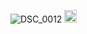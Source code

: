 ![DSC_0012](https://user-images.githubusercontent.com/106851896/172031276-6a408fec-511a-47a5-b74f-9277aee1894b.JPG)
<img src="https://user-images.githubusercontent.com/106851896/172031276-6a408fec-511a-47a5-b74f-9277aee1894b.JPG" width="20" height="20"/><br/>
